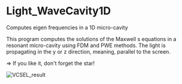 # Light_WaveCavity1D
Computes eigen frequencies in a 1D micro-cavity

This program computes the solutions of the Maxwell s equations in a resonant micro-cavity using FDM and PWE methods. The light is propagating in the y or z direction, meaning, parallel to the screen.

=> If you like it, don't forget the star!

![VCSEL_result](https://user-images.githubusercontent.com/35040499/134243344-0751dbe1-b2f0-445e-81d7-c07329abe219.PNG)
